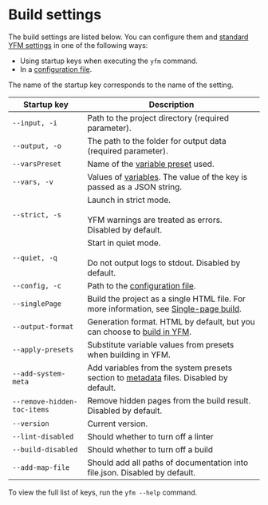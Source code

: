 # Build settings

The build settings are listed below. You can configure them and [standard YFM settings](../../settings.md) in one of the following ways:

* Using startup keys when executing the `yfm` command.
* In a [configuration file](../../project/config.md).

The name of the startup key corresponds to the name of the setting.

| Startup key                 | Description |
|-----------------------------| --- |
| `--input, -i`               | Path to the project directory (required parameter). |
| `--output, -o`              | The path to the folder for output data (required parameter). |
| `--varsPreset`              | Name of the [variable preset](../../project/presets.md) used. |
| `--vars, -v`                | Values of [variables](../../syntax/vars.md). The value of the key is passed as a JSON string.|
| `--strict, -s`              | Launch in strict mode.</br></br>YFM warnings are treated as errors. Disabled by default. |
| `--quiet, -q`               | Start in quiet mode.</br></br>Do not output logs to stdout. Disabled by default. |
| `--config, -c`              | Path to the [configuration file](../../project/config.md). |
| `--singlePage`              | Build the project as a single HTML file. For more information, see [Single-page build](./singlepage.md). |
| `--output-format`           | Generation format. HTML by default, but you can choose to [build in YFM](build.md#yfm). |
| `--apply-presets`           | Substitute variable values from presets when building in YFM. |
| `--add-system-meta`         | Add variables from the system presets section to [metadata](../../syntax/meta.md#meta) files. Disabled by default. |
| `--remove-hidden-toc-items` | Remove hidden pages from the build result. Disabled by default. |
| `--version`                 | Current version. |
| `--lint-disabled`           | Should whether to turn off a linter |
| `--build-disabled`          | Should whether to turn off a build |
| `--add-map-file`            | Should add all paths of documentation into file.json. Disabled by default. |

To view the full list of keys, run the `yfm --help` command.
